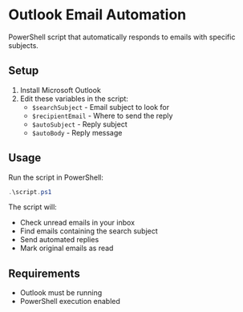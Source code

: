 # Outlook Email Automation

PowerShell script that automatically responds to emails with specific subjects.

## Setup

1. Install Microsoft Outlook
2. Edit these variables in the script:
   - `$searchSubject` - Email subject to look for
   - `$recipientEmail` - Where to send the reply
   - `$autoSubject` - Reply subject
   - `$autoBody` - Reply message

## Usage

Run the script in PowerShell:
```powershell
.\script.ps1
```

The script will:
- Check unread emails in your inbox
- Find emails containing the search subject
- Send automated replies
- Mark original emails as read

## Requirements

- Outlook must be running
- PowerShell execution enabled
